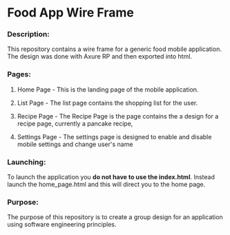 # Food App Wire Frame

### Description:

This repository contains a wire frame for a generic food mobile application.  The design was done with Axure RP and then exported into html.

### Pages:

1. Home Page - This is the landing page of the mobile application.

2. List Page - The list page contains the shopping list for the user.

3. Recipe Page - The Recipe Page is the page contains the a design for a recipe page, currently a pancake recipe,

4. Settings Page - The settings page is designed to enable and disable mobile settings and change user's name

### Launching:

To launch the application you **do not have to use the index.html**. Instead launch the home_page.html and this will direct you to the home page.

### Purpose: 

The purpose of this repository is to create a group design for an application using software engineering principles.

